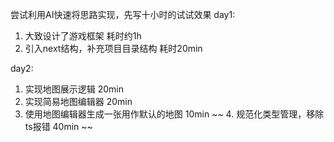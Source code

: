 尝试利用AI快速将思路实现，先写十小时的试试效果
day1: 
1. 大致设计了游戏框架 耗时约1h
2. 引入next结构，补充项目目录结构 耗时20min

day2:
1. 实现地图展示逻辑 20min
2. 实现简易地图编辑器 20min
3. 使用地图编辑器生成一张用作默认的地图 10min
~~ 4. 规范化类型管理，移除ts报错 40min ~~
